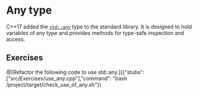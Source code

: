 # Any type
C++17 added the [`std::any`](http://en.cppreference.com/w/cpp/utility/any) type to the standard library. It is designed to hold variables of any type and provides methods for type-safe inspection and access.

## Exercises
@[Refactor the following code to use std::any.]({"stubs": ["src/Exercises/use_any.cpp"],"command": "bash /project/target/check_use_of_any.sh"})
